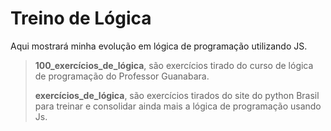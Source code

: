 # Treino de Lógica
 Aqui mostrará minha evolução em lógica de programação utilizando JS.

> <b>100_exercícios_de_lógica</b>, são exercícios tirado do curso de lógica de programação do Professor Guanabara.
>
> <b>exercícios_de_lógica</b>, são exercícios tirados do site do python Brasil para treinar e consolidar ainda mais a lógica de programação usando Js.



